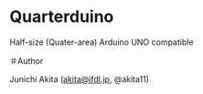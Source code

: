 # Quarterduino

Half-size (Quater-area) Arduino UNO compatible


＃Author

Junichi Akita (akita@ifdl.jp, @akita11)
